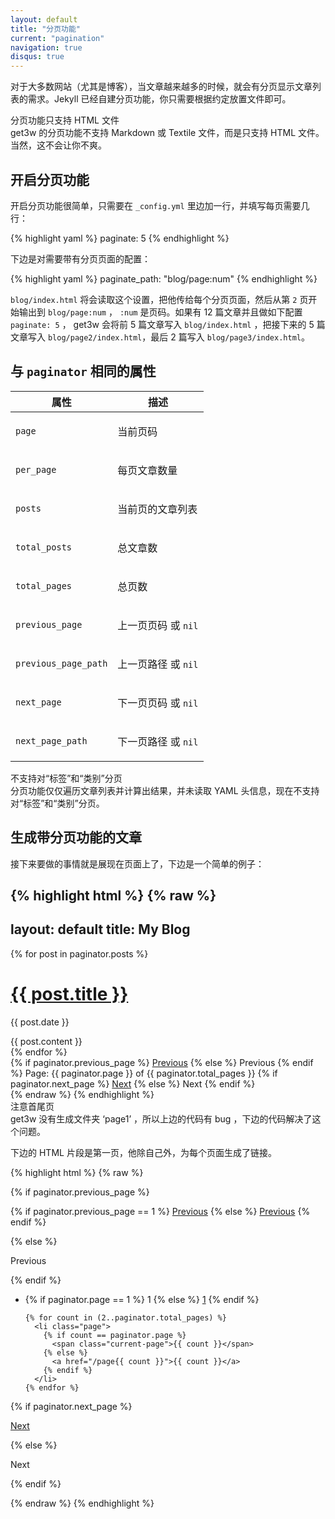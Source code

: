 ```yaml
---
layout: default
title: "分页功能"
current: "pagination"
navigation: true
disqus: true
---
```


对于大多数网站（尤其是博客），当文章越来越多的时候，就会有分页显示文章列表的需求。Jekyll 已经自建分页功能，你只需要根据约定放置文件即可。

<div class="ct-alert ct-mb-lg ct-left --info">
  <div class="inner">
    <i class="fa fa-info-circle ct-color-yellow-a200"></i>
    <div class="content">
      <span class="ct-h6">分页功能只支持 HTML 文件</span><br>
      get3w 的分页功能不支持 Markdown 或 Textile 文件，而是只支持 HTML 文件。当然，这不会让你不爽。
    </div>
  </div>
</div>

## 开启分页功能

开启分页功能很简单，只需要在 `_config.yml` 里边加一行，并填写每页需要几行：

{% highlight yaml %}
paginate: 5
{% endhighlight %}

下边是对需要带有分页页面的配置：

{% highlight yaml %}
paginate_path: "blog/page:num"
{% endhighlight %}

`blog/index.html` 将会读取这个设置，把他传给每个分页页面，然后从第 `2` 页开始输出到 `blog/page:num` ， `:num` 是页码。如果有 12 篇文章并且做如下配置 `paginate: 5` ， get3w 会将前 5 篇文章写入 `blog/index.html` ，把接下来的 5 篇文章写入 `blog/page2/index.html`，最后 2 篇写入 `blog/page3/index.html`。

## 与 `paginator` 相同的属性

<div class="ct-table-wrapper ct-border --all">
<table class="ct-striped">
  <thead>
    <tr>
      <th>属性</th>
      <th>描述</th>
    </tr>
  </thead>
  <tbody>
    <tr>
      <td><p><code>page</code></p></td>
      <td><p>当前页码</p></td>
    </tr>
    <tr>
      <td><p><code>per_page</code></p></td>
      <td><p>每页文章数量</p></td>
    </tr>
    <tr>
      <td><p><code>posts</code></p></td>
      <td><p>当前页的文章列表</p></td>
    </tr>
    <tr>
      <td><p><code>total_posts</code></p></td>
      <td><p>总文章数</p></td>
    </tr>
    <tr>
      <td><p><code>total_pages</code></p></td>
      <td><p>总页数</p></td>
    </tr>
    <tr>
      <td><p><code>previous_page</code></p></td>
      <td>
          <p>
              上一页页码 或 <code>nil</code>
          </p>
      </td>
    </tr>
    <tr>
      <td><p><code>previous_page_path</code></p></td>
      <td>
          <p>
              上一页路径 或 <code>nil</code>
          </p>
      </td>
    </tr>
    <tr>
      <td><p><code>next_page</code></p></td>
      <td>
          <p>
              下一页页码 或 <code>nil</code>
          </p>
      </td>
    </tr>
    <tr>
      <td><p><code>next_page_path</code></p></td>
      <td>
          <p>
              下一页路径 或 <code>nil</code>
          </p>
      </td>
    </tr>
  </tbody>
</table>
</div>

<div class="ct-alert ct-my-lg ct-left --info">
  <div class="inner">
    <i class="fa fa-info-circle ct-color-yellow-a200"></i>
    <div class="content">
      <span class="ct-h6">不支持对“标签”和“类别”分页</span><br>
      分页功能仅仅遍历文章列表并计算出结果，并未读取 YAML 头信息，现在不支持对“标签”和“类别”分页。
    </div>
  </div>
</div>

## 生成带分页功能的文章

接下来要做的事情就是展现在页面上了，下边是一个简单的例子：

{% highlight html %}
{% raw %}
---
layout: default
title: My Blog
---

<!-- 遍历分页后的文章 -->
{% for post in paginator.posts %}
  <h1><a href="{{ post.url }}">{{ post.title }}</a></h1>
  <p class="author">
    <span class="date">{{ post.date }}</span>
  </p>
  <div class="content">
    {{ post.content }}
  </div>
{% endfor %}

<!-- 分页链接 -->
<div class="pagination">
  {% if paginator.previous_page %}
    <a href="/page{{ paginator.previous_page }}" class="previous">Previous</a>
  {% else %}
    <span class="previous">Previous</span>
  {% endif %}
  <span class="page_number ">Page: {{ paginator.page }} of {{ paginator.total_pages }}</span>
  {% if paginator.next_page %}
    <a href="/page{{ paginator.next_page }}" class="next">Next</a>
  {% else %}
    <span class="next ">Next</span>
  {% endif %}
</div>
{% endraw %}
{% endhighlight %}

<div class="ct-alert ct-my-lg ct-left --warning">
  <div class="inner">
    <i class="fa fa-info ct-color-red"></i>
    <div class="content">
    <span class="ct-h6">注意首尾页</span><br>
    get3w 没有生成文件夹 ‘page1’ ，所以上边的代码有 bug ，下边的代码解决了这个问题。
    </div>
  </div>
</div>

 下边的 HTML 片段是第一页，他除自己外，为每个页面生成了链接。

{% highlight html %}
{% raw %}
<div id="post-pagination" class="pagination">
  {% if paginator.previous_page %}
    <p class="previous">
      {% if paginator.previous_page == 1 %}
        <a href="/">Previous</a>
      {% else %}
        <a href="{{ paginator.previous_page_path }}">Previous</a>
      {% endif %}
    </p>
  {% else %}
    <p class="previous disabled">
      <span>Previous</span>
    </p>
  {% endif %}

  <ul class="pages">
    <li class="page">
      {% if paginator.page == 1 %}
        <span class="current-page">1</span>
      {% else %}
        <a href="/">1</a>
      {% endif %}
    </li>

    {% for count in (2..paginator.total_pages) %}
      <li class="page">
        {% if count == paginator.page %}
          <span class="current-page">{{ count }}</span>
        {% else %}
          <a href="/page{{ count }}">{{ count }}</a>
        {% endif %}
      </li>
    {% endfor %}
  </ul>

  {% if paginator.next_page %}
    <p class="next">
      <a href="{{ paginator.next_page_path }}">Next</a>
    </p>
  {% else %}
    <p class="next disabled">
      <span>Next</span>
    </p>
  {% endif %}

</div>
{% endraw %}
{% endhighlight %}
